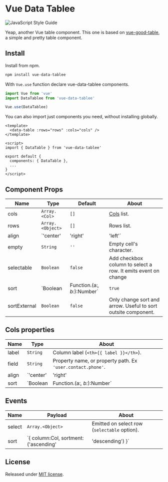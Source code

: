 # Vue Data Tablee

![[JavaScript Style Guide][2]][3]


Yeap, another Vue table component. This one is based on [vue-good-table][0], a
simple and pretty table component.

## Install

Install from npm.

```sh
npm install vue-data-tablee
```

With `Vue.use` function declare vue-data-tablee components.

```js
import Vue from 'vue'
import DataTablee from 'vue-data-tablee'

Vue.use(DataTablee)
```

You can also import just components you need, without installing globally.

```vue
<template>
  <data-table :rows="rows" :cols="cols" />
</template>

<script>
import { DataTable } from 'vue-data-tablee'

export default {
  components: { DataTable },
  ...
}
</script>
```

## Component Props

Name         | Type                                   | Default  | About
----         | ----                                   | -------  | -----
cols         | `Array.<Col>`                          | `[]`     | [Cols][4] list.
rows         | `Array.<Object>`                       | `[]`     | Rows list.
align        | `'center' | 'right' | 'left'`          | `'left'` | Global column alignment option.
empty        | `String`                               | `''`     | Empty cell's character.
selectable   | `Boolean`                              | `false`  | Add checkbox column to select a row. It emits event on change
sort         | `Boolean | Function.(a:*, b:*):Number` | `true`   | Global sort option. Could enable/disable sort or use a custom [sort function][5].
sortExternal | `Boolean`                              | `false`  | Only change sort and arrow. Useful to sort outsite component.
## Cols properties

Name  | Type                                   | About
----- | ----                                   | -----
label | `String`                               | Column label (`<th>{{ label }}</th>`).
field | `String`                               | Property name, or property path. Ex `'user.contact.phone'`.
align | `'center' | 'right' | 'left'`          | Column alignment option. Stronger than global sort
sort  | `Boolean | Function.(a:*, b:*):Number` | Could enable/disable column sort or use a custom [sort function][5]. Stronger than global sort

## Events

Name   | Payload                                               | About
-----  | -------                                               | -----
select | `Array.<Object>`                                      | Emitted on select row (`selectable` option).
sort   | `{ column:Col, sortment:('ascending'|'descending') }` | Emitted on sort change.

## License

Released under [MIT license][1].

[0]: https://github.com/xaksis/vue-good-table
[1]: ./LICENSE.md
[2]: https://standardjs.com
[3]: https://img.shields.io/badge/code_style-standard-brightgreen.svg
[4]: /#cols-properties
[5]: https://developer.mozilla.org/en-US/docs/Web/JavaScript/Reference/Global_Objects/Array/sort#Description
